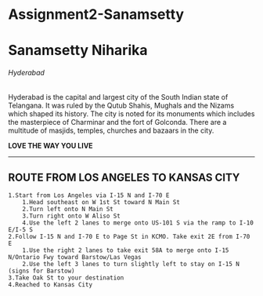 # Assignment2-Sanamsetty

# Sanamsetty Niharika

###### Hyderabad

Hyderabad is the capital and largest city of the South Indian state of Telangana. It was ruled by the Qutub Shahis, Mughals and the Nizams which shaped its history. The city is noted for its monuments which includes the masterpiece of Charminar and the fort of Golconda. There are a multitude of masjids, temples, churches and bazaars in the city.

**LOVE THE WAY YOU LIVE**
***
## ROUTE FROM LOS ANGELES TO KANSAS CITY
    1.Start from Los Angeles via I-15 N and I-70 E
        1.Head southeast on W 1st St toward N Main St
        2.Turn left onto N Main St
        3.Turn right onto W Aliso St
        4.Use the left 2 lanes to merge onto US-101 S via the ramp to I-10 E/I-5 S
    2.Follow I-15 N and I-70 E to Page St in KCMO. Take exit 2E from I-70 E
        1.Use the right 2 lanes to take exit 58A to merge onto I-15 N/Ontario Fwy toward Barstow/Las Vegas
        2.Use the left 3 lanes to turn slightly left to stay on I-15 N (signs for Barstow)
    3.Take Oak St to your destination
    4.Reached to Kansas City